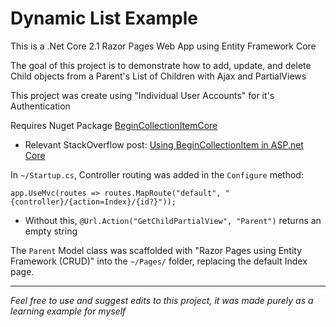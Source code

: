# Dynamic List Example

This is a .Net Core 2.1 Razor Pages Web App using Entity Framework Core

The goal of this project is to demonstrate how to add, update, and delete Child objects from a Parent's List of Children with Ajax and PartialViews

This project was create using "Individual User Accounts" for it's Authentication

Requires Nuget Package [BeginCollectionItemCore](https://www.nuget.org/packages/BeginCollectionItemCore/)
- Relevant StackOverflow post: [Using BeginCollectionItem in ASP.net Core](https://stackoverflow.com/questions/38864912/using-begincollectionitem-in-asp-net-core)

In `~/Startup.cs`, Controller routing was added in the `Configure` method:

`app.UseMvc(routes => routes.MapRoute("default", "{controller}/{action=Index}/{id?}"));`
- Without this, `@Url.Action("GetChildPartialView", "Parent")` returns an empty string

The `Parent` Model class was scaffolded with "Razor Pages using Entity Framework (CRUD)" into the `~/Pages/` folder, replacing the default Index page. 

-----

_Feel free to use and suggest edits to this project, it was made purely as a learning example for myself_
